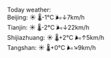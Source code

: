 Today weather:  
Beijing: ☀️   🌡️-1°C 🌬️↓7km/h  
Tianjin: ☀️   🌡️-2°C 🌬️↓22km/h  
Shijiazhuang: ☀️   🌡️+2°C 🌬️↑5km/h  
Tangshan: ☀️   🌡️+0°C 🌬️↘9km/h  

